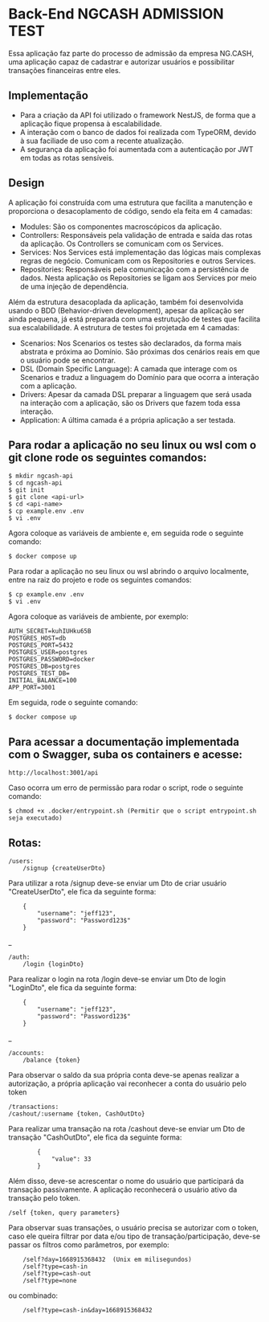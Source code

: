 # Back-End NGCASH ADMISSION TEST
Essa aplicação faz parte do processo de admissão da empresa NG.CASH,
uma aplicação capaz de cadastrar e autorizar usuários e possibilitar transações
financeiras entre eles.

## Implementação
- Para a criação da API foi utilizado o framework NestJS, de forma que a aplicação fique propensa à escalabilidade.
- A interação com o banco de dados foi realizada com TypeORM, devido à sua faciliade de uso com a recente atualização.
- A segurança da aplicação foi aumentada com a autenticação por JWT em todas as rotas sensíveis.

## Design
A aplicação foi construída com uma estrutura que facilita a manutenção e proporciona o desacoplamento de código,
sendo ela feita em 4 camadas:

- Modules: São os componentes macroscópicos da aplicação.
- Controllers: Responsáveis pela validação de entrada e saída das rotas da aplicação. Os Controllers se comunicam
com os Services.
- Services: Nos Services está implementação das lógicas mais complexas regras de negócio. Comunicam com os Repositories 
e outros Services.
- Repositories: Responsáveis pela comunicação com a persistência de dados. Nesta aplicação os Repositories se ligam aos 
Services por meio de uma injeção de dependência.

Além da estrutura desacoplada da aplicação, também foi desenvolvida usando o BDD (Behavior-driven development),
apesar da aplicação ser ainda pequena, já está preparada com uma estrutução de testes que facilita
sua escalabilidade. A estrutura de testes foi projetada em 4 camadas:
- Scenarios: Nos Scenarios os testes são declarados, da forma mais abstrata e próxima ao Domínio. São próximas dos 
cenários reais em que o usuário pode se encontrar.
- DSL (Domain Specific Language): A camada que interage com os Scenarios e traduz a linguagem do Domínio 
para que ocorra a interação com a aplicação.
- Drivers: Apesar da camada DSL preparar a linguagem que será usada na interação com a aplicação,
são os Drivers que fazem toda essa interação.
- Application: A última camada é a própria aplicação a ser testada.

## Para rodar a aplicação no seu linux ou wsl com o git clone rode os seguintes comandos:

    $ mkdir ngcash-api
    $ cd ngcash-api
    $ git init
    $ git clone <api-url>
    $ cd <api-name>
    $ cp example.env .env
    $ vi .env
Agora coloque as variáveis de ambiente e, em seguida rode o seguinte comando:
    
    $ docker compose up

Para rodar a aplicação no seu linux ou wsl abrindo o arquivo localmente, entre na raiz do projeto e rode os seguintes comandos:

    $ cp example.env .env
    $ vi .env

Agora coloque as variáveis de ambiente, por exemplo:

    AUTH_SECRET=kuhIUHku65B
    POSTGRES_HOST=db
    POSTGRES_PORT=5432
    POSTGRES_USER=postgres
    POSTGRES_PASSWORD=docker
    POSTGRES_DB=postgres
    POSTGRES_TEST_DB=
    INITIAL_BALANCE=100
    APP_PORT=3001

Em seguida, rode o seguinte comando:

    $ docker compose up

## Para acessar a documentação implementada com o Swagger, suba os containers e acesse:

    http://localhost:3001/api

Caso ocorra um erro de permissão para rodar o script, rode o seguinte comando:

    $ chmod +x .docker/entrypoint.sh (Permitir que o script entrypoint.sh seja executado)

## Rotas:

    /users:
        /signup {createUserDto}

Para utilizar a rota /signup deve-se enviar um Dto de criar usuário "CreateUserDto",
ele fica da seguinte forma:
	
		{
			"username": "jeff123",
			"password": "Password123$"
		}
_

    /auth:
        /login {loginDto}

Para realizar o login na rota /login deve-se enviar um Dto de login "LoginDto",
ele fica da seguinte forma:
		
		{
			"username": "jeff123",
			"password": "Password123$"
		}
_

    /accounts:
        /balance {token}

Para observar o saldo da sua própria conta deve-se apenas realizar a autorização,
a própria aplicação vai reconhecer a conta do usuário pelo token

    /transactions:
    /cashout/:username {token, CashOutDto}
Para realizar uma transação na rota /cashout deve-se enviar um Dto de transação "CashOutDto",
ele fica da seguinte forma:

			{
				"value": 33
			}

Além disso, deve-se acrescentar o nome do usuário que participará da transação passivamente.
A aplicação reconhecerá o usuário ativo da transação pelo token.

	/self {token, query parameters}
Para observar suas transações, o usuário precisa se autorizar com o token,
caso ele queira filtrar por data e/ou tipo de transação/participação, deve-se passar os filtros
como parâmetros, por exemplo:
		
		/self?day=1668915368432  (Unix em milisegundos)
		/self?type=cash-in
		/self?type=cash-out
		/self?type=none

ou combinado:

		/self?type=cash-in&day=1668915368432